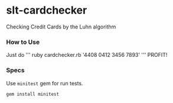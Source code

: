 # slt-cardchecker
Checking Credit Cards by the Luhn algorithm

### How to Use
Just do
'''
ruby cardchecker.rb '4408 0412 3456 7893'
'''
PROFIT!

### Specs
Use `minitest` gem for run tests.

```
gem install minitest
```
